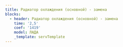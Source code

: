 ```yaml
---
title: Радиатор охлаждения (основной) - замена
blocks:
  - header: Радиатор охлаждения (основной) - замена
    time: '2,5'
    coef: '1419'
    model: ЛАДА
    _template: servTemplate
---
```

        